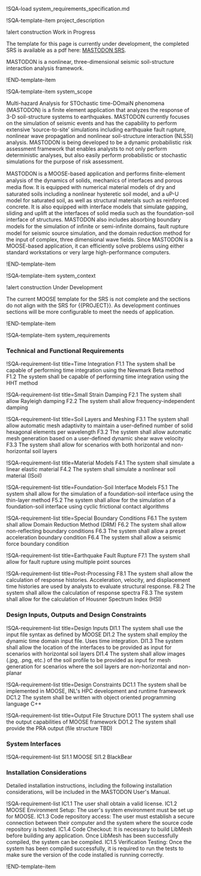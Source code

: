 !SQA-load system_requirements_specification.md

!SQA-template-item project_description

!alert construction
Work in Progress

The template for this page is currently under development, the completed SRS is available
as a pdf here: [MASTODON SRS](https://hpcgitlab.inl.gov/idaholab/mastodon/uploads/d50895b47f1cf489b504bf3036d79bae/MastodonSoftwareRequirementsSpecification.pdf).

MASTODON is a nonlinear, three-dimensional seismic soil-structure interaction analysis framework.

!END-template-item

!SQA-template-item system_scope

Multi-hazard Analysis for STOchastic time-DOmaiN phenomena (MASTODON) is a ﬁnite element application
that analyzes the response of 3-D soil-structure systems to earthquakes. MASTODON currently focuses
on the simulation of seismic events and has the capability to perform extensive ‘source-to-site’
simulations including earthquake fault rupture, nonlinear wave propagation and nonlinear
soil-structure interaction (NLSSI) analysis. MASTODON is being developed to be a dynamic
probabilistic risk assessment framework that enables analysts to not only perform deterministic
analyses, but also easily perform probabilistic or stochastic simulations for the purpose of risk
assessment.

MASTODON is a MOOSE-based application and performs ﬁnite-element analysis of the dynamics of solids,
mechanics of interfaces and porous media ﬂow. It is equipped with numerical material models of dry
and saturated soils including a nonlinear hysteretic soil model, and a uP-U model for saturated
soil, as well as structural materials such as reinforced concrete. It is also equipped with
interface models that simulate gapping, sliding and uplift at the interfaces of solid media such as
the foundation-soil interface of structures. MASTODON also includes absorbing boundary models for
the simulation of inﬁnite or semi-inﬁnite domains, fault rupture model for seismic source
simulation, and the domain reduction method for the input of complex, three dimensional wave fields.
Since MASTODON is a MOOSE-based application, it can efficiently solve problems using either standard
workstations or very large high-performance computers.

!END-template-item

!SQA-template-item system_context

!alert construction
Under Development

The current MOOSE template for the SRS is not complete and the sections do not align with
the SRS for {{PROJECT}}. As development continues sections will be more configurable to meet
the needs of application.

!END-template-item

!SQA-template-item system_requirements

### Technical and Functional Requirements

!SQA-requirement-list title=Time Integration
    F1.1 The system shall be capable of performing time integration using the Newmark Beta method
    F1.2 The system shall be capable of performing time integration using the HHT method

!SQA-requirement-list title=Small Strain Damping
    F2.1 The system shall allow Rayleigh damping
    F2.2 The system shall allow frequency-independent damping

!SQA-requirement-list title=Soil Layers and Meshing
    F3.1 The system shall allow automatic mesh adaptivity to maintain a user-defined number of solid hexagonal elements per wavelength
    F3.2 The system shall allow automatic mesh generation based on a user-defined dynamic shear wave velocity
    F3.3 The system shall allow for scenarios with both horizontal and non-horizontal soil layers

!SQA-requirement-list title=Material Models
    F4.1 The system shall simulate a linear elastic material
    F4.2 The system shall simulate a nonlinear soil material (ISoil)

!SQA-requirement-list title=Foundation-Soil Interface Models
    F5.1 The system shall allow for the simulation of a foundation-soil interface using the thin-layer method
    F5.2 The system shall allow for the simulation of a foundation-soil interface using cyclic frictional contact algorithms

!SQA-requirement-list title=Special Boundary Conditions
    F6.1 The system shall allow Domain Reduction Method (DRM)
    F6.2 The system shall allow non-reflecting boundary conditions
    F6.3 The system shall allow a preset acceleration boundary condition
    F6.4 The system shall allow a seismic force boundary condition

!SQA-requirement-list title=Earthquake Fault Rupture
    F7.1 The system shall allow for fault rupture using multiple point sources

!SQA-requirement-list title=Post-Processing
    F8.1 The system shall allow the calculation of response histories. Acceleration, velocity, and displacement time histories are used by analysts to evaluate structural response.
    F8.2 The system shall allow the calculation of response spectra
    F8.3 The system shall allow for the calculation of Housner Spectrum Index (HSI)

### Design Inputs, Outputs and Design Constraints

!SQA-requirement-list title=Design Inputs
    DI1.1 The system shall use the input file syntax as defined by MOOSE
    DI1.2 The system shall employ the dynamic time domain input file. Uses time integration.
    DI1.3 The system shall allow the location of the interfaces to be provided as input for scenarios with horizontal soil layers
    DI1.4 The system shall allow images (.jpg, .png, etc.) of the soil profile to be provided as input for mesh generation for scenarios where the soil layers are non-horizontal and non-planar

!SQA-requirement-list title=Design Constraints
    DC1.1 The system shall be implemented in MOOSE, INL's HPC development and runtime framework
    DC1.2 The system shall be written with object oriented programming language C++

!SQA-requirement-list title=Output File Structure
    DO1.1 The system shall use the output capabilities of MOOSE framework
    DO1.2 The system shall provide the PRA output (file structure TBD)

### System Interfaces

!SQA-requirement-list
    SI1.1 MOOSE
    SI1.2 BlackBear

### Installation Considerations

Detailed installation instructions, including the following installation considerations, will be included in the MASTODON User's Manual.

!SQA-requirement-list
    IC1.1 The user shall obtain a valid license.
    IC1.2 MOOSE Environment Setup:  The user's system environment must be set up for MOOSE.
    IC1.3 Code repository access: The user must establish a secure connection between their computer and the system where the source code repository is hosted.
    IC1.4 Code Checkout:  It is necessary to build LibMesh before building any application.  Once LibMesh has been successfully compiled, the system can be compiled.
    IC1.5 Verification Testing:  Once the system has been compiled successfully, it is required to run the tests to make sure the version of the code installed is running correctly.

!END-template-item
